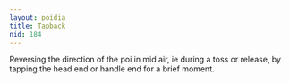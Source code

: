 ```yaml
---
layout: poidia
title: Tapback
nid: 184
---
```


Reversing the direction of the poi in mid air, ie during a toss or release, by tapping the head end or handle end for a brief moment.
